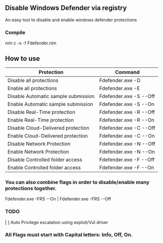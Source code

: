 ## Disable Windows Defender via registry ##
An easy tool to disable and enable windows defender protections

### Compile ###
nim c -x -f Fdefender.nim

## How to use ##

Protection                          | Command
----------------------------------- | ----------------------
Disable all protections             | Fdefender.exe -D
Enable all protections              | Fdefender.exe -E
Disable Automatic sample submission | Fdefender.exe -S --Off
Enable Automatic sample submission  | Fdefender.exe -S --On
Disable Real-Time protection        | Fdefender.exe -R --Off
Enable Real-Time protection         | Fdefender.exe -R --On
Disable Cloud-Delivered protection  | Fdefender.exe -C --Off
Enable Cloud-Delivered protection   | Fdefender.exe -C --On
Disable Network Protection          | Fdefender.exe -N --Off
Enable Network Protection           | Fdefender.exe -N --On
Disable Controlled folder access    | Fdefender.exe -F --Off
Enable Controlled folder access     | Fdefender.exe -F --On

### You can also combine flags in order to disable/enable many protections together. ###
Fdefender.exe -FRS --On | Fdefender.exe -FRS --Off

### TODO ###
[ ] Auto Privilege escalation using exploit/Vul driver

### All Flags must start with Capital letters: Info, Off, On. ###





